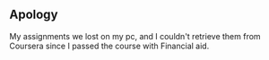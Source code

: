## Apology

My assignments we lost on my pc, and I couldn't retrieve them from Coursera since I passed the course with Financial aid.